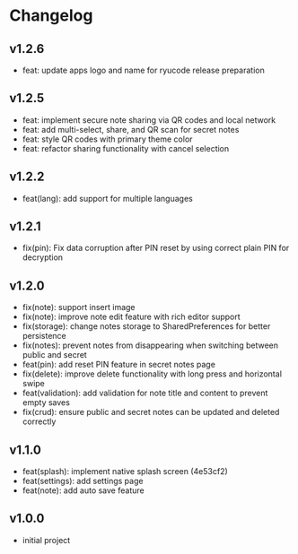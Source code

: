 # Changelog

## v1.2.6

- feat: update apps logo and name for ryucode release preparation

## v1.2.5

- feat: implement secure note sharing via QR codes and local network
- feat: add multi-select, share, and QR scan for secret notes
- feat: style QR codes with primary theme color
- feat: refactor sharing functionality with cancel selection

## v1.2.2

- feat(lang): add support for multiple languages

## v1.2.1

- fix(pin): Fix data corruption after PIN reset by using correct plain PIN for decryption

## v1.2.0

- fix(note): support insert image
- fix(note): improve note edit feature with rich editor support
- fix(storage): change notes storage to SharedPreferences for better persistence
- fix(notes): prevent notes from disappearing when switching between public and secret
- feat(pin): add reset PIN feature in secret notes page
- fix(delete): improve delete functionality with long press and horizontal swipe
- feat(validation): add validation for note title and content to prevent empty saves
- fix(crud): ensure public and secret notes can be updated and deleted correctly

## v1.1.0

- feat(splash): implement native splash screen (4e53cf2)
- feat(settings): add settings page
- feat(note): add auto save feature

## v1.0.0

- initial project
